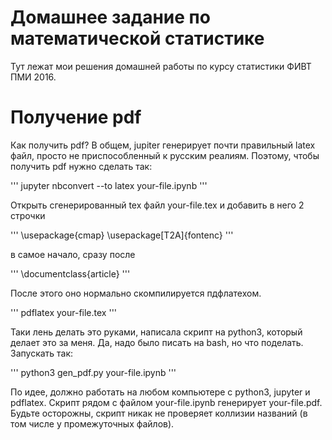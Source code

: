 Домашнее задание по математической статистике
=============================================

Тут лежат мои решения домашней работы по курсу статистики ФИВТ ПМИ 2016.


Получение pdf
=============

Как получить pdf? В общем, jupiter генерирует почти правильный latex файл, просто не приспособленный к русским реалиям. Поэтому, чтобы получить pdf нужно сделать так:

'''
jupyter nbconvert --to latex your-file.ipynb
'''

Открыть сгенерированный tex файл your-file.tex и добавить в него 2 строчки

'''
\usepackage{cmap}
\usepackage[T2A]{fontenc}
'''

в самое начало, сразу после

'''
\documentclass{article}
'''

После этого оно нормально скомпилируется пдфлатехом.

'''
pdflatex your-file.tex
'''

Таки лень делать это руками, написала скрипт на python3, который делает это за меня. Да, надо было писать на bash, но что поделать. Запускать так:

'''
python3 gen_pdf.py your-file.ipynb
'''

По идее, должно работать на любом компьютере с python3, jupyter и pdflatex. Скрипт рядом с файлом your-file.ipynb генерирует your-file.pdf. Будьте осторожны, скрипт никак не проверяет коллизии названий (в том числе у промежуточных файлов).